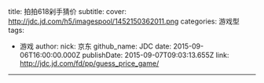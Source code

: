 title: 拍拍618剁手猜价
subtitle: 
cover: http://jdc.jd.com/h5/imagespool/1452150362011.png
categories: 游戏型
tags:
  - 游戏
author:
  nick: 京东
  github_name: JDC
date: 2015-09-06T16:00:00.000Z
publishDate: 2015-09-07T09:03:13.655Z
link: http://jdc.jd.com/fd/pp/guess_price_game/
---